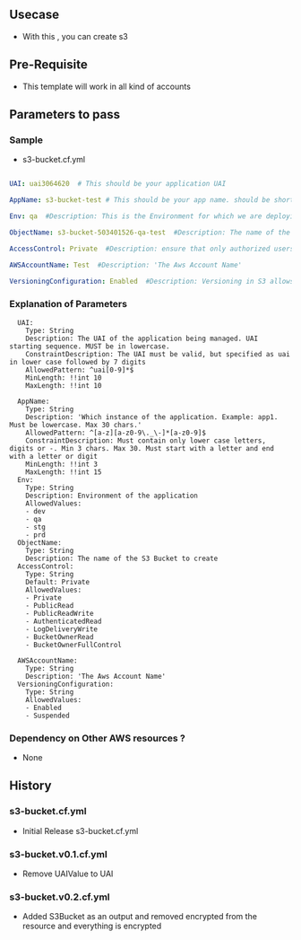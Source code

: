 ## Usecase 
-  With this , you can create s3

## Pre-Requisite

-   This template will work in all kind of accounts 


## Parameters to pass 

### Sample 
- s3-bucket.cf.yml


```yaml

UAI: uai3064620  # This should be your application UAI

AppName: s3-bucket-test # This should be your app name. should be shortened to 7 to 8 characters without any spaces or _ or - or any special characters

Env: qa  #Description: This is the Environment for which we are deploying the resource

ObjectName: s3-bucket-503401526-qa-test  #Description: The name of the S3 Bucket to create 

AccessControl: Private  #Description: ensure that only authorized users and services can access your data

AWSAccountName: Test  #Description: 'The Aws Account Name'

VersioningConfiguration: Enabled  #Description: Versioning in S3 allows you to keep multiple versions of an object in one bucket

```

### Explanation of Parameters
```
  UAI:
    Type: String
    Description: The UAI of the application being managed. UAI starting sequence. MUST be in lowercase.
    ConstraintDescription: The UAI must be valid, but specified as uai in lower case followed by 7 digits
    AllowedPattern: ^uai[0-9]*$
    MinLength: !!int 10
    MaxLength: !!int 10

  AppName:
    Type: String
    Description: 'Which instance of the application. Example: app1. Must be lowercase. Max 30 chars.'
    AllowedPattern: ^[a-z][a-z0-9\._\-]*[a-z0-9]$
    ConstraintDescription: Must contain only lower case letters, digits or -. Min 3 chars. Max 30. Must start with a letter and end with a letter or digit
    MinLength: !!int 3
    MaxLength: !!int 15
  Env:
    Type: String
    Description: Environment of the application   
    AllowedValues:
    - dev
    - qa
    - stg
    - prd
  ObjectName:
    Type: String
    Description: The name of the S3 Bucket to create
  AccessControl:
    Type: String
    Default: Private
    AllowedValues:
    - Private
    - PublicRead
    - PublicReadWrite
    - AuthenticatedRead
    - LogDeliveryWrite
    - BucketOwnerRead
    - BucketOwnerFullControl

  AWSAccountName:
    Type: String
    Description: 'The Aws Account Name'
  VersioningConfiguration:
    Type: String
    AllowedValues:
    - Enabled
    - Suspended

```

### Dependency on Other AWS resources ?
-   None

## History

### s3-bucket.cf.yml
- Initial Release s3-bucket.cf.yml


### s3-bucket.v0.1.cf.yml
- Remove UAIValue to UAI

### s3-bucket.v0.2.cf.yml
- Added S3Bucket as an output and removed encrypted from the resource and everything is encrypted

